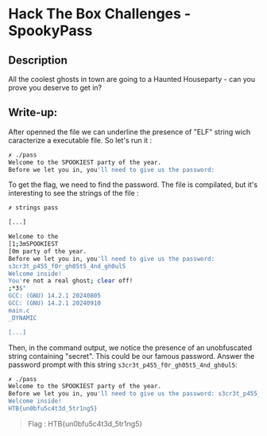 # Hack The Box Challenges - SpookyPass

## Description
All the coolest ghosts in town are going to a Haunted Houseparty - can you prove you deserve to get in?

## Write-up: 

After openned the file we can underline the presence of "ELF" string wich caracterize a executable file.
So let's run it : 

```bash
✗ ./pass      
Welcome to the SPOOKIEST party of the year.
Before we let you in, you'll need to give us the password:
```

To get the flag, we need to find the password.
The file is compilated, but it's interesting to see the strings of the file :
```bash 
✗ strings pass

[...]

Welcome to the 
[1;3mSPOOKIEST
[0m party of the year.
Before we let you in, you'll need to give us the password: 
s3cr3t_p455_f0r_gh05t5_4nd_gh0ul5
Welcome inside!
You're not a real ghost; clear off!
;*3$"
GCC: (GNU) 14.2.1 20240805
GCC: (GNU) 14.2.1 20240910
main.c
_DYNAMIC

[...]

```

Then, in the command output, we notice the presence of an unobfuscated string containing "secret". This could be our famous password. Answer the password prompt with this string `s3cr3t_p455_f0r_gh05t5_4nd_gh0ul5`:

```bash
✗ ./pass      
Welcome to the SPOOKIEST party of the year.
Before we let you in, you'll need to give us the password: s3cr3t_p455_f0r_gh05t5_4nd_gh0ul5
Welcome inside!
HTB{un0bfu5c4t3d_5tr1ng5}
```

> Flag : HTB{un0bfu5c4t3d_5tr1ng5}